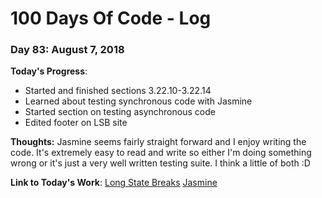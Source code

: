 # 100 Days Of Code - Log

### Day 83: August 7, 2018

**Today's Progress**: 
* Started and finished sections 3.22.10-3.22.14
* Learned about testing synchronous code with Jasmine
* Started section on testing asynchronous code
* Edited footer on LSB site

**Thoughts:** 
Jasmine seems fairly straight forward and I enjoy writing the code.  It's extremely easy to read and write so either I'm doing something wrong or it's just a very well written testing suite.  I think a little of both :D

**Link  to Today's Work**:
[Long State Breaks](https://js-goose.github.io/long-state-breaks/)
[Jasmine](https://github.com/jasmine/jasmine.github.io)
